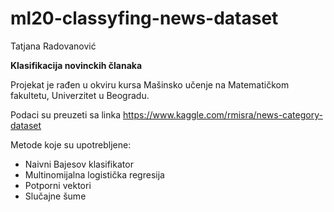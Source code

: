 # ml20-classyfing-news-dataset
Tatjana Radovanović

<b>Klasifikacija novinckih članaka</b>

Projekat je rađen u okviru kursa Mašinsko učenje na Matematičkom fakultetu, Univerzitet u Beogradu.

Podaci su preuzeti sa linka https://www.kaggle.com/rmisra/news-category-dataset

Metode koje su upotrebljene:
<ul>
  <li>Naivni Bajesov klasifikator
  <li>Multinomijalna logistička regresija
  <li>Potporni vektori
  <li>Slučajne šume
</ul>
